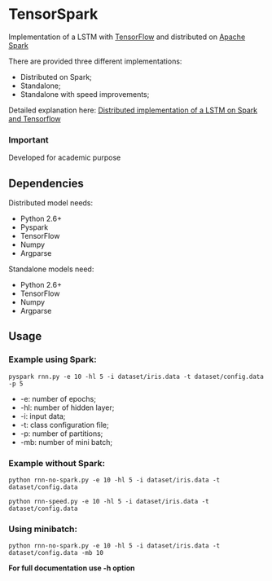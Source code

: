 # TensorSpark

Implementation of a LSTM with [TensorFlow](https://www.tensorflow.org/) and distributed on [Apache Spark](http://spark.apache.org/) 

There are provided three different implementations:

- Distributed on Spark;
- Standalone;
- Standalone with speed improvements;

Detailed explanation here: [Distributed implementation of a LSTM on Spark and Tensorflow](http://www.slideshare.net/emanueldinardo/distributed-implementation-of-a-lstm-on-spark-and-tensorflow-69787635)

### Important

Developed for academic purpose


## Dependencies

Distributed model needs:
- Python 2.6+
- Pyspark
- TensorFlow
- Numpy
- Argparse

Standalone models need:
- Python 2.6+
- TensorFlow
- Numpy
- Argparse


## Usage

### Example using Spark:

```
pyspark rnn.py -e 10 -hl 5 -i dataset/iris.data -t dataset/config.data -p 5 
```

* -e: number of epochs;
* -hl: number of hidden layer;
* -i: input data;
* -t: class configuration file;
* -p: number of partitions;
* -mb: number of mini batch;

### Example without Spark:

```
python rnn-no-spark.py -e 10 -hl 5 -i dataset/iris.data -t dataset/config.data
```
```
python rnn-speed.py -e 10 -hl 5 -i dataset/iris.data -t dataset/config.data
```

### Using minibatch:

```
python rnn-no-spark.py -e 10 -hl 5 -i dataset/iris.data -t dataset/config.data -mb 10
```

**For full documentation use -h option**